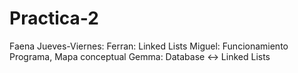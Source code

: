 # Practica-2

Faena Jueves-Viernes:
    Ferran: Linked Lists
    Miguel: Funcionamiento Programa, Mapa conceptual
    Gemma: Database <-> Linked Lists